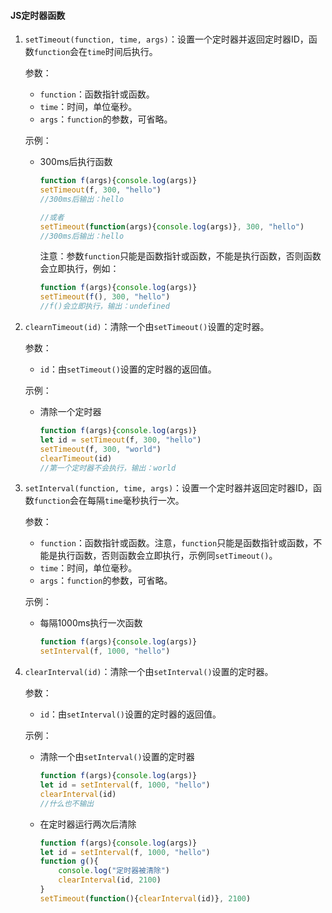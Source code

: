 #### JS定时器函数

1. ```setTimeout(function, time, args)```：设置一个定时器并返回定时器ID，函数```function```会在```time```时间后执行。

   参数：

   - ```function```：函数指针或函数。
   - ```time```：时间，单位毫秒。
   - ```args```：```function```的参数，可省略。

   示例：

   - 300ms后执行函数

     ```javascript
     function f(args){console.log(args)}
     setTimeout(f, 300, "hello")
     //300ms后输出：hello
     
     //或者
     setTimeout(function(args){console.log(args)}, 300, "hello")
     //300ms后输出：hello
     ```

     注意：参数```function```只能是函数指针或函数，不能是执行函数，否则函数会立即执行，例如：

     ```javascript
     function f(args){console.log(args)}
     setTimeout(f(), 300, "hello")
     //f()会立即执行，输出：undefined
     ```

2. ```clearnTimeout(id)```：清除一个由```setTimeout()```设置的定时器。

   参数：

   - ```id```：由```setTimeout()```设置的定时器的返回值。

   示例：

   - 清除一个定时器

     ```javascript
     function f(args){console.log(args)}
     let id = setTimeout(f, 300, "hello")
     setTimeout(f, 300, "world")
     clearTimeout(id)
     //第一个定时器不会执行，输出：world
     ```

3. ```setInterval(function, time, args)```：设置一个定时器并返回定时器ID，函数```function```会在每隔```time```毫秒执行一次。

   参数：

   - ```function```：函数指针或函数。注意，```function```只能是函数指针或函数，不能是执行函数，否则函数会立即执行，示例同```setTimeout()```。
   - ```time```：时间，单位毫秒。
   - ```args```：```function```的参数，可省略。

   示例：

   - 每隔1000ms执行一次函数

     ```javascript
     function f(args){console.log(args)}
     setInterval(f, 1000, "hello")
     ```

4. ```clearInterval(id)```：清除一个由```setInterval()```设置的定时器。

   参数：

   - ```id```：由```setInterval()```设置的定时器的返回值。

   示例：

   - 清除一个由```setInterval()```设置的定时器

     ```javascript
     function f(args){console.log(args)}
     let id = setInterval(f, 1000, "hello")
     clearInterval(id)
     //什么也不输出
     ```

   - 在定时器运行两次后清除

     ```javascript
     function f(args){console.log(args)}
     let id = setInterval(f, 1000, "hello")
     function g(){
         console.log("定时器被清除")
         clearInterval(id, 2100)
     }
     setTimeout(function(){clearInterval(id)}, 2100)
     ```
